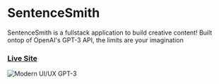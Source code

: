 # SentenceSmith

SentenceSmith is a fullstack application to build creative content! 
Built ontop of OpenAI's GPT-3 API, the limits are your imagination

### [Live Site](https:juansolano.netlify.app)

![Modern UI/UX GPT-3](https://i.ibb.co/TR5LW9z/image.png)

